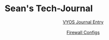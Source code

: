 # Sean's Tech-Journal
<html>
<header>
<a href = "https://github.com/seabar24/Tech-Journal/wiki/VYOS-Tech-Journal-Entry"> VYOS Journal Entry</a>
</br></br>
<a href = "https://github.com/seabar24/Tech-Journal/blob/main/Firewall%20Configs.md"> Firewall Configs</a>
</br></br>
</header>
</html>
